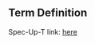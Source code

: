 ## Term Definition

Spec-Up-T link: <a href='https://weboftrust.github.io/WOT-terms/docs/glossary/pii'>here</a>
